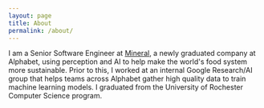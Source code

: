 ```yaml
---
layout: page
title: About
permalink: /about/
---
```


I am a Senior Software Engineer at [Mineral](https://mineral.ai), a newly graduated company at Alphabet, using perception and AI to help make the world's food system more sustainable. Prior to this, I worked at an internal Google Research/AI group that helps teams across Alphabet gather high quality data to train machine learning models. I graduated from the University of Rochester Computer Science program.

